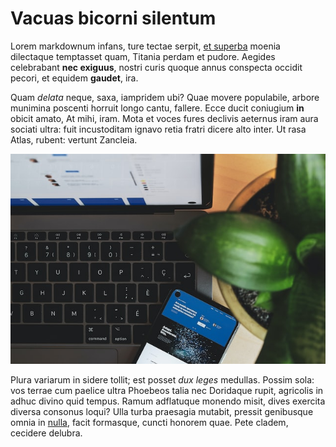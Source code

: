 # Vacuas bicorni silentum

Lorem markdownum infans, ture tectae serpit, [et
superba](http://et.com/sicquaerens) moenia dilectaque temptasset quam, Titania
perdam et pudore. Aegides celebrabant **nec exiguus**, nostri curis quoque annus
conspecta occidit pecori, et equidem **gaudet**, ira.

Quam _delata_ neque, saxa, iampridem ubi? Quae movere populabile, arbore
munimina poscenti horruit longo cantu, fallere. Ecce ducit coniugium **in**
obicit amato, At mihi, iram. Mota et voces fures declivis aeternus iram aura
sociati ultra: fuit incustoditam ignavo retia fratri dicere alto inter. Ut rasa
Atlas, rubent: vertunt Zancleia.

![An image here](../../static/img/image-01.jpg "This is an image")

Plura variarum in sidere tollit; est posset _dux leges_ medullas. Possim sola:
vos terrae cum paelice ultra Phoebeos talia nec Doridaque rupit, agricolis in
adhuc divino quid tempus. Ramum adflatuque monendo misit, dives exercita diversa
consonus loqui? Ulla turba praesagia mutabit, pressit genibusque omnia in
[nulla](http://sanior-qua.org/potest), facit formasque, cuncti honorem quae.
Pete cladem, cecidere delubra.
